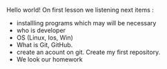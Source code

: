 Hello world!
On first lesson we listening next items :
- installling programs which may will be necessary
- who is developer
- OS (Linux, Ios, Win)
- What is Git, GitHub.
- create an acount on git. Create my first repository.
- We look our homework
